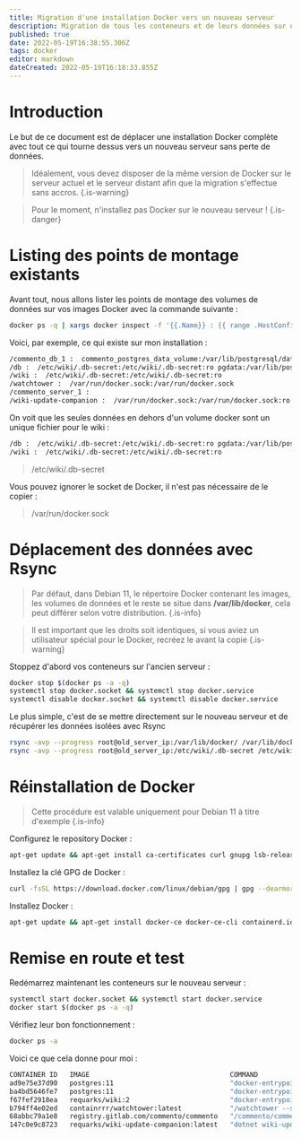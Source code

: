 ```yaml
---
title: Migration d'une installation Docker vers un nouveau serveur
description: Migration de tous les conteneurs et de leurs données sur un nouveau serveur
published: true
date: 2022-05-19T16:38:55.306Z
tags: docker
editor: markdown
dateCreated: 2022-05-19T16:18:33.855Z
---
```


# Introduction

Le but de ce document est de déplacer une installation Docker complète avec tout ce qui tourne dessus vers un nouveau serveur sans perte de données.

> Idéalement, vous devez disposer de la même version de Docker sur le serveur actuel et le serveur distant afin que la migration s'effectue sans accros.
{.is-warning}

> Pour le moment, n'installez pas Docker sur le nouveau serveur !
{.is-danger}


# Listing des points de montage existants

Avant tout, nous allons lister les points de montage des volumes de données sur vos images Docker avec la commande suivante : 

```bash
docker ps -q | xargs docker inspect -f '{{.Name}} : {{ range .HostConfig.Binds }} {{.}}{{end}}'
```

Voici, par exemple, ce qui existe sur mon installation : 
```bash
/commento_db_1 :  commento_postgres_data_volume:/var/lib/postgresql/data:rw
/db :  /etc/wiki/.db-secret:/etc/wiki/.db-secret:ro pgdata:/var/lib/postgresql/data
/wiki :  /etc/wiki/.db-secret:/etc/wiki/.db-secret:ro
/watchtower :  /var/run/docker.sock:/var/run/docker.sock
/commento_server_1 :
/wiki-update-companion :  /var/run/docker.sock:/var/run/docker.sock:ro
```

On voit que les seules données en dehors d'un volume docker sont un unique fichier pour le wiki :

```bash
/db :  /etc/wiki/.db-secret:/etc/wiki/.db-secret:ro pgdata:/var/lib/postgresql/data
/wiki :  /etc/wiki/.db-secret:/etc/wiki/.db-secret:ro
```

> /etc/wiki/.db-secret



Vous pouvez ignorer le socket de Docker, il n'est pas nécessaire de le copier :

> /var/run/docker.sock




# Déplacement des données avec Rsync

> Par défaut, dans Debian 11, le répertoire Docker contenant les images, les volumes de données et le reste se situe dans **/var/lib/docker**, cela peut différer selon votre distribution.
{.is-info}

> Il est important que les droits soit identiques, si vous aviez un utilisateur spécial pour le Docker, recréez le avant la copie
{.is-warning}

Stoppez d'abord vos conteneurs sur l'ancien serveur : 
```bash
docker stop $(docker ps -a -q)
systemctl stop docker.socket && systemctl stop docker.service
systemctl disable docker.socket && systemctl disable docker.service
```


Le plus simple, c'est de se mettre directement sur le nouveau serveur et de récupérer les données isolées avec Rsync 

```bash
rsync -avp --progress root@old_server_ip:/var/lib/docker/ /var/lib/docker/
rsync -avp --progress root@old_server_ip:/etc/wiki/.db-secret /etc/wiki/.db-secret
```

# Réinstallation de Docker
> 
> Cette procédure est valable uniquement pour Debian 11 à titre d'exemple
{.is-info}

Configurez le repository Docker : 
```bash
apt-get update && apt-get install ca-certificates curl gnupg lsb-release -y
```

Installez la clé GPG de Docker : 
```bash
curl -fsSL https://download.docker.com/linux/debian/gpg | gpg --dearmor -o /usr/share/keyrings/docker-archive-keyring.gpg
```

Installez Docker :
```bash
apt-get update && apt-get install docker-ce docker-ce-cli containerd.io docker-compose-plugin -y
```

# Remise en route et test

Redémarrez maintenant les conteneurs sur le nouveau serveur :

```bash
systemctl start docker.socket && systemctl start docker.service
docker start $(docker ps -a -q)
```


Vérifiez leur bon fonctionnement : 

```bash
docker ps -a
```

Voici ce que cela donne pour moi :
```bash
CONTAINER ID   IMAGE                                   COMMAND                  CREATED        STATUS       PORTS                                                                                  NAMES
ad9e75e37d90   postgres:11                             "docker-entrypoint.s…"   39 hours ago   Up 4 hours   5432/tcp                                                                               commento_db_1
ba4bd5646fe7   postgres:11                             "docker-entrypoint.s…"   39 hours ago   Up 4 hours   5432/tcp                                                                               db
f67fef2918ea   requarks/wiki:2                         "docker-entrypoint.s…"   3 days ago     Up 4 hours   0.0.0.0:3000->3000/tcp, :::3000->3000/tcp, 0.0.0.0:3443->3443/tcp, :::3443->3443/tcp   wiki
b794ff4e02ed   containrrr/watchtower:latest            "/watchtower --sched…"   3 months ago   Up 4 hours   8080/tcp                                                                               watchtower
68abbc79a1e8   registry.gitlab.com/commento/commento   "/commento/commento"     9 months ago   Up 4 hours   0.0.0.0:888->888/tcp, :::888->888/tcp, 8080/tcp                                        commento_server_1
147c0e9c8723   requarks/wiki-update-companion:latest   "dotnet wiki-update-…"   9 months ago   Up 4 hours   80/tcp                                                                                 wiki-update-companion
```